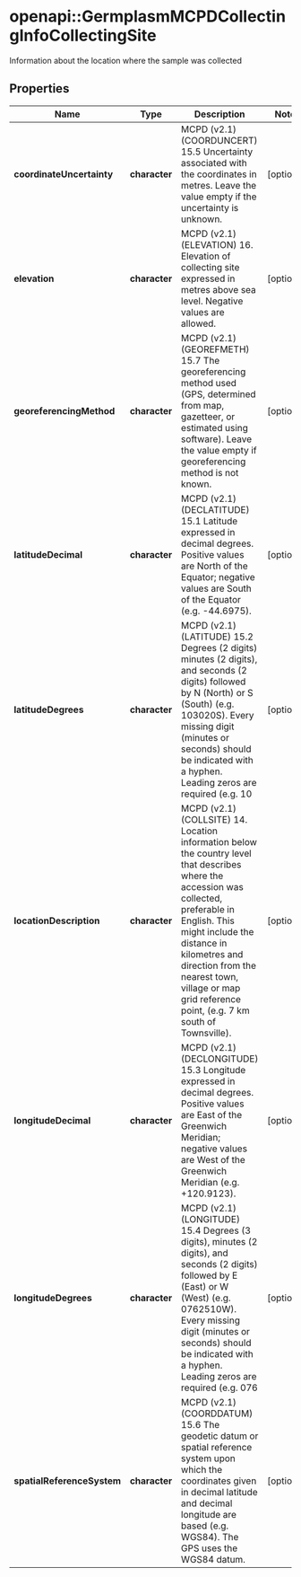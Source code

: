 # openapi::GermplasmMCPDCollectingInfoCollectingSite

Information about the location where the sample was collected
## Properties
Name | Type | Description | Notes
------------ | ------------- | ------------- | -------------
**coordinateUncertainty** | **character** | MCPD (v2.1) (COORDUNCERT) 15.5 Uncertainty associated with the coordinates in metres. Leave the value empty if the uncertainty is unknown. | [optional] 
**elevation** | **character** | MCPD (v2.1) (ELEVATION) 16. Elevation of collecting site expressed in metres above sea level. Negative values are allowed. | [optional] 
**georeferencingMethod** | **character** | MCPD (v2.1) (GEOREFMETH) 15.7  The georeferencing method used (GPS, determined from map, gazetteer, or estimated using software). Leave the value empty if georeferencing method is not known. | [optional] 
**latitudeDecimal** | **character** | MCPD (v2.1) (DECLATITUDE) 15.1 Latitude expressed in decimal degrees. Positive values are North of the Equator; negative values are South of the Equator (e.g. -44.6975). | [optional] 
**latitudeDegrees** | **character** | MCPD (v2.1) (LATITUDE) 15.2 Degrees (2 digits) minutes (2 digits), and seconds (2 digits) followed by N (North) or S (South) (e.g. 103020S). Every missing digit (minutes or seconds) should be indicated with a hyphen. Leading zeros are required (e.g. 10 | [optional] 
**locationDescription** | **character** | MCPD (v2.1) (COLLSITE) 14. Location information below the country level that describes where the accession was collected, preferable in English. This might include the distance in kilometres and direction from the nearest town, village or map grid reference point, (e.g. 7 km south of Townsville). | [optional] 
**longitudeDecimal** | **character** | MCPD (v2.1) (DECLONGITUDE) 15.3 Longitude expressed in decimal degrees. Positive values are East of the Greenwich Meridian; negative values are West of the Greenwich Meridian (e.g. +120.9123). | [optional] 
**longitudeDegrees** | **character** | MCPD (v2.1) (LONGITUDE) 15.4 Degrees (3 digits), minutes (2 digits), and seconds (2 digits) followed by E (East) or W (West) (e.g. 0762510W). Every missing digit (minutes or seconds) should be indicated with a hyphen. Leading zeros are required (e.g. 076 | [optional] 
**spatialReferenceSystem** | **character** | MCPD (v2.1) (COORDDATUM) 15.6 The geodetic datum or spatial reference system upon which the coordinates given in decimal latitude and decimal longitude are based (e.g. WGS84). The GPS uses the WGS84 datum. | [optional] 


